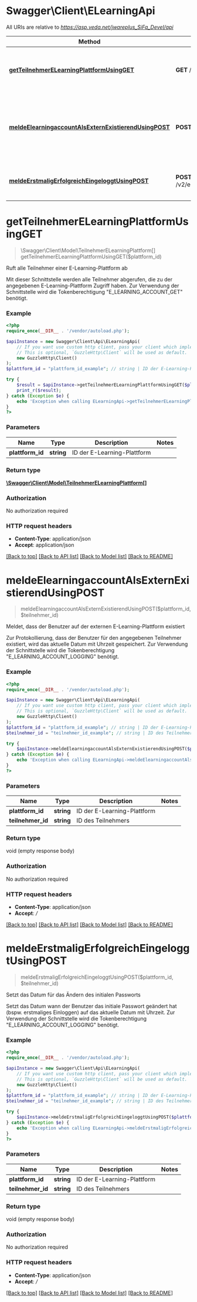 # Swagger\Client\ELearningApi

All URIs are relative to *https://asp.veda.net/jwareplus_SiFa_Devel/api*

Method | HTTP request | Description
------------- | ------------- | -------------
[**getTeilnehmerELearningPlattformUsingGET**](ELearningApi.md#getTeilnehmerELearningPlattformUsingGET) | **GET** /v2/elearningplattformen/{plattformId}/teilnehmer | Ruft alle Teilnehmer einer E-Learning-Plattform ab
[**meldeElearningaccountAlsExternExistierendUsingPOST**](ELearningApi.md#meldeElearningaccountAlsExternExistierendUsingPOST) | **POST** /v2/elearningplattformen/{plattformId}/teilnehmer/{teilnehmerId}/meldeexternexistierend | Meldet, dass der Benutzer auf der externen E-Learning-Plattform existiert
[**meldeErstmaligErfolgreichEingeloggtUsingPOST**](ELearningApi.md#meldeErstmaligErfolgreichEingeloggtUsingPOST) | **POST** /v2/elearningplattformen/{plattformId}/teilnehmer/{teilnehmerId}/meldeinitialespasswortgeaendert | Setzt das Datum für das Ändern des initialen Passworts


# **getTeilnehmerELearningPlattformUsingGET**
> \Swagger\Client\Model\TeilnehmerELearningPlattform[] getTeilnehmerELearningPlattformUsingGET($plattform_id)

Ruft alle Teilnehmer einer E-Learning-Plattform ab

Mit dieser Schnittstelle werden alle Teilnehmer abgerufen, die zu der angegebenen E-Learning-Plattform Zugriff haben. Zur Verwendung der Schnittstelle wird die Tokenberechtigung \"E_LEARNING_ACCOUNT_GET\" benötigt.

### Example
```php
<?php
require_once(__DIR__ . '/vendor/autoload.php');

$apiInstance = new Swagger\Client\Api\ELearningApi(
    // If you want use custom http client, pass your client which implements `GuzzleHttp\ClientInterface`.
    // This is optional, `GuzzleHttp\Client` will be used as default.
    new GuzzleHttp\Client()
);
$plattform_id = "plattform_id_example"; // string | ID der E-Learning-Plattform

try {
    $result = $apiInstance->getTeilnehmerELearningPlattformUsingGET($plattform_id);
    print_r($result);
} catch (Exception $e) {
    echo 'Exception when calling ELearningApi->getTeilnehmerELearningPlattformUsingGET: ', $e->getMessage(), PHP_EOL;
}
?>
```

### Parameters

Name | Type | Description  | Notes
------------- | ------------- | ------------- | -------------
 **plattform_id** | **string**| ID der E-Learning-Plattform |

### Return type

[**\Swagger\Client\Model\TeilnehmerELearningPlattform[]**](../Model/TeilnehmerELearningPlattform.md)

### Authorization

No authorization required

### HTTP request headers

 - **Content-Type**: application/json
 - **Accept**: application/json

[[Back to top]](#) [[Back to API list]](../../README.md#documentation-for-api-endpoints) [[Back to Model list]](../../README.md#documentation-for-models) [[Back to README]](../../README.md)

# **meldeElearningaccountAlsExternExistierendUsingPOST**
> meldeElearningaccountAlsExternExistierendUsingPOST($plattform_id, $teilnehmer_id)

Meldet, dass der Benutzer auf der externen E-Learning-Plattform existiert

Zur Protokollierung, dass der Benutzer für den angegebenen Teilnehmer existiert, wird das aktuelle Datum mit Uhrzeit gespeichert. Zur Verwendung der Schnittstelle wird die Tokenberechtigung \"E_LEARNING_ACCOUNT_LOGGING\" benötigt.

### Example
```php
<?php
require_once(__DIR__ . '/vendor/autoload.php');

$apiInstance = new Swagger\Client\Api\ELearningApi(
    // If you want use custom http client, pass your client which implements `GuzzleHttp\ClientInterface`.
    // This is optional, `GuzzleHttp\Client` will be used as default.
    new GuzzleHttp\Client()
);
$plattform_id = "plattform_id_example"; // string | ID der E-Learning-Plattform
$teilnehmer_id = "teilnehmer_id_example"; // string | ID des Teilnehmers

try {
    $apiInstance->meldeElearningaccountAlsExternExistierendUsingPOST($plattform_id, $teilnehmer_id);
} catch (Exception $e) {
    echo 'Exception when calling ELearningApi->meldeElearningaccountAlsExternExistierendUsingPOST: ', $e->getMessage(), PHP_EOL;
}
?>
```

### Parameters

Name | Type | Description  | Notes
------------- | ------------- | ------------- | -------------
 **plattform_id** | **string**| ID der E-Learning-Plattform |
 **teilnehmer_id** | **string**| ID des Teilnehmers |

### Return type

void (empty response body)

### Authorization

No authorization required

### HTTP request headers

 - **Content-Type**: application/json
 - **Accept**: */*

[[Back to top]](#) [[Back to API list]](../../README.md#documentation-for-api-endpoints) [[Back to Model list]](../../README.md#documentation-for-models) [[Back to README]](../../README.md)

# **meldeErstmaligErfolgreichEingeloggtUsingPOST**
> meldeErstmaligErfolgreichEingeloggtUsingPOST($plattform_id, $teilnehmer_id)

Setzt das Datum für das Ändern des initialen Passworts

Setzt das Datum wann der Benutzer das initiale Passwort geändert hat (bspw. erstmaliges Einloggen) auf das aktuelle Datum mit Uhrzeit. Zur Verwendung der Schnittstelle wird die Tokenberechtigung \"E_LEARNING_ACCOUNT_LOGGING\" benötigt.

### Example
```php
<?php
require_once(__DIR__ . '/vendor/autoload.php');

$apiInstance = new Swagger\Client\Api\ELearningApi(
    // If you want use custom http client, pass your client which implements `GuzzleHttp\ClientInterface`.
    // This is optional, `GuzzleHttp\Client` will be used as default.
    new GuzzleHttp\Client()
);
$plattform_id = "plattform_id_example"; // string | ID der E-Learning-Plattform
$teilnehmer_id = "teilnehmer_id_example"; // string | ID des Teilnehmers

try {
    $apiInstance->meldeErstmaligErfolgreichEingeloggtUsingPOST($plattform_id, $teilnehmer_id);
} catch (Exception $e) {
    echo 'Exception when calling ELearningApi->meldeErstmaligErfolgreichEingeloggtUsingPOST: ', $e->getMessage(), PHP_EOL;
}
?>
```

### Parameters

Name | Type | Description  | Notes
------------- | ------------- | ------------- | -------------
 **plattform_id** | **string**| ID der E-Learning-Plattform |
 **teilnehmer_id** | **string**| ID des Teilnehmers |

### Return type

void (empty response body)

### Authorization

No authorization required

### HTTP request headers

 - **Content-Type**: application/json
 - **Accept**: */*

[[Back to top]](#) [[Back to API list]](../../README.md#documentation-for-api-endpoints) [[Back to Model list]](../../README.md#documentation-for-models) [[Back to README]](../../README.md)

